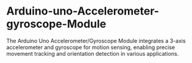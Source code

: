 # Arduino-uno-Accelerometer-gyroscope-Module
The Arduino Uno Accelerometer/Gyroscope Module integrates a 3-axis accelerometer and gyroscope for motion sensing, enabling precise movement tracking and orientation detection in various applications.
